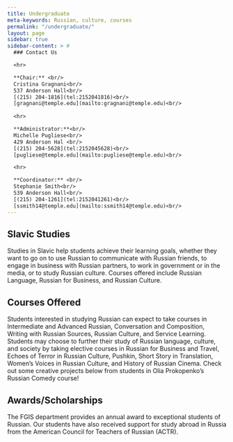 ```yaml
---
title: Undergraduate
meta-keywords: Russian, culture, courses
permalink: "/undergraduate/"
layout: page
sidebar: true
sidebar-content: > #
  ### Contact Us

  <hr>

  **Chair:** <br/>
  Cristina Gragnani<br/>
  537 Anderson Hall<br/>
  [(215) 204-1816](tel:2152041816)<br/>
  [gragnani@temple.edu](mailto:gragnani@temple.edu)<br/>
  
  <hr>

  **Administrator:**<br/>
  Michelle Pugliese<br/>
  429 Anderson Hal <br/>
  [(215) 204-5628](tel:2152045628)<br/>
  [pugliese@temple.edu](mailto:pugliese@temple.edu)<br/>

  <hr>

  **Coordinator:** <br/>
  Stephanie Smith<br/>
  539 Anderson Hall<br/>
  [(215) 204-1261](tel:2152041261)<br/>
  [ssmith14@temple.edu](mailto:ssmith14@temple.edu)<br/>
---
```


## Slavic Studies

Studies in Slavic help students achieve their learning goals, whether they want to go on to use Russian to communicate with Russian friends, to engage in business with Russian partners, to work in government or in the media, or to study Russian culture. Courses offered include Russian Language, Russian for Business, and Russian Culture.

## Courses Offered

Students interested in studying Russian can expect to take courses in Intermediate and Advanced Russian, Conversation and Composition, Writing with Russian Sources, Russian Culture, and Service Learning. Students may choose to further their study of Russian language, culture, and society by taking elective courses in Russian for Business and Travel, Echoes of Terror in Russian Culture, Pushkin, Short Story in Translation, Women’s Voices in Russian Culture, and History of Russian Cinema. Check out some creative projects below from students in Olia Prokopenko’s Russian Comedy course!

## Awards/Scholarships

The FGIS department provides an annual award to exceptional students of Russian. Our students have also received support for study abroad in Russia from the American Council for Teachers of Russian (ACTR).

